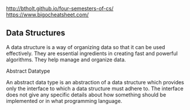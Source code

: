 http://btholt.github.io/four-semesters-of-cs/
https://www.bigocheatsheet.com/

## Data Structures
A data structure is a way of organizing data so that it can be used effectively. They are essential ingredients in creating fast and powerful algorithms. They help manage and organize data.

Abstract Datatype

An abstract data type is an abstraction of a data structure which provides only the interface to which a data structure must adhere to. The interface does not give any specific details about how something should be implemented or in what programming language.